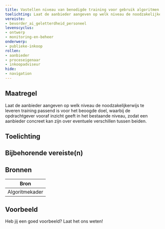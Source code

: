 ```yaml
---
title: Vastellen niveau van benodigde training voor gebruik algoritmen en AI-systemen
toelichting: Laat de aanbieder aangeven op welk niveau de noodzakelijkerwijs te leveren training passend is voor het beoogde doel, waarbij de opdrachtgever vooraf inzicht geeft in het bestaande niveau, zodat een aanbieder concreet kan zijn over eventuele verschillen tussen beiden. 
vereiste:
- bevorder_ai_geletterdheid_personeel
levenscyclus:
- ontwerp
- monitoring-en-beheer
onderwerp:
- publieke-inkoop
rollen:
- aanbieder
- proceseigenaar
- inkoopadviseur
hide:
- navigation
---
```


<!-- tags -->
## Maatregel

Laat de aanbieder aangeven op welk niveau de noodzakelijkerwijs te leveren training passend is voor het beoogde doel, waarbij de opdrachtgever vooraf inzicht geeft in het bestaande niveau, zodat een aanbieder concreet kan zijn over eventuele verschillen tussen beiden.


## Toelichting



## Bijbehorende vereiste(n)

<!-- list_vereisten_on_maatregelen_page -->

## Bronnen

| Bron                        |
|-----------------------------|
|Algoritmekader|

## Voorbeeld

Heb jij een goed voorbeeld? Laat het ons weten!

